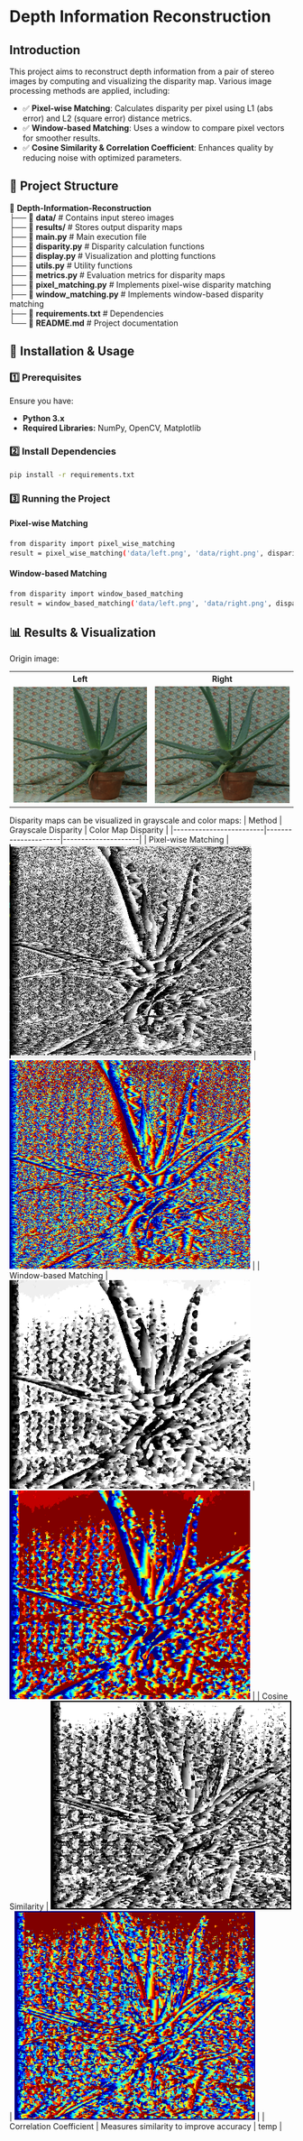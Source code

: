 # Depth Information Reconstruction
## Introduction
This project aims to reconstruct depth information from a pair of stereo images by computing and visualizing the disparity map. Various image processing methods are applied, including:

- ✅ **Pixel-wise Matching**: Calculates disparity per pixel using L1 (abs error) and L2 (square error) distance metrics.
- ✅ **Window-based Matching**: Uses a window to compare pixel vectors for smoother results.
- ✅ **Cosine Similarity & Correlation Coefficient**: Enhances quality by reducing noise with optimized parameters.

## 📂 Project Structure
📂 **Depth-Information-Reconstruction**  
 ├── 📁 **data/**                 # Contains input stereo images  
 ├── 📁 **results/**              # Stores output disparity maps  
 ├── 📜 **main.py**               # Main execution file  
 ├── 📜 **disparity.py**          # Disparity calculation functions  
 ├── 📜 **display.py**            # Visualization and plotting functions  
 ├── 📜 **utils.py**              # Utility functions  
 ├── 📜 **metrics.py**            # Evaluation metrics for disparity maps  
 ├── 📜 **pixel_matching.py**     # Implements pixel-wise disparity matching  
 ├── 📜 **window_matching.py**    # Implements window-based disparity matching  
 ├── 📜 **requirements.txt**      # Dependencies  
 └── 📜 **README.md**             # Project documentation 

## 🚀 Installation & Usage

### 1️⃣ Prerequisites

Ensure you have:

- **Python 3.x**
- **Required Libraries:** NumPy, OpenCV, Matplotlib

### 2️⃣ Install Dependencies
```bash
pip install -r requirements.txt
```

### 3️⃣ Running the Project

#### Pixel-wise Matching
```bash
from disparity import pixel_wise_matching
result = pixel_wise_matching('data/left.png', 'data/right.png', disparity_range=16)
```
#### Window-based Matching
```bash
from disparity import window_based_matching
result = window_based_matching('data/left.png', 'data/right.png', disparity_range=16, kernel_size=5)
```

## 📊 Results & Visualization
Origin image:

<table>
  <tr>
    <th>Left</th>
    <th>Right</th>
  </tr>
  <tr>
    <td><img src="data/Aloe_left_1.png" width="300"></td>
    <td><img src="data/Aloe_right_1.png" width="300"></td>
  </tr>
</table>

Disparity maps can be visualized in grayscale and color maps:
| Method                  | Grayscale Disparity | Color Map Disparity |
|-------------------------|---------------------|---------------------|
| Pixel-wise Matching     | ![Pixel_Gray](result/pixel_gray.png) | ![Pixel_Color](result/pixel_color.png) |
| Window-based Matching   | ![Window_Gray](result/window_gray.png) | ![Window_Color](result/window_color.png) |
| Cosine Similarity       | ![Window_Cosine_Gray](result/window_cosine_gray.png) | ![Window_Cosine_Color](result/window_cosine_color.png) |
| Correlation Coefficient | Measures similarity to improve accuracy | temp |


